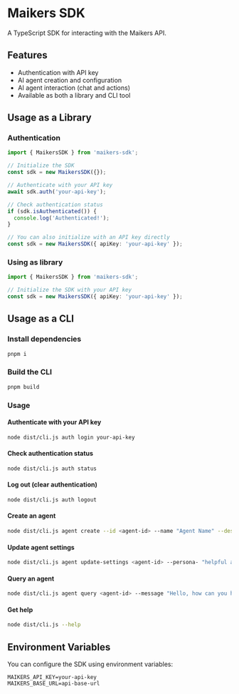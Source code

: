 # Maikers SDK

A TypeScript SDK for interacting with the Maikers API.

## Features

- Authentication with API key
- AI agent creation and configuration
- AI agent interaction (chat and actions)
- Available as both a library and CLI tool

## Usage as a Library

### Authentication

```typescript
import { MaikersSDK } from 'maikers-sdk';

// Initialize the SDK
const sdk = new MaikersSDK({});

// Authenticate with your API key
await sdk.auth('your-api-key');

// Check authentication status
if (sdk.isAuthenticated()) {
  console.log('Authenticated!');
}

// You can also initialize with an API key directly
const sdk = new MaikersSDK({ apiKey: 'your-api-key' });
```

### Using as library

```typescript
import { MaikersSDK } from 'maikers-sdk';

// Initialize the SDK with your API key
const sdk = new MaikersSDK({ apiKey: 'your-api-key' });
```

## Usage as a CLI

### Install dependencies

```bash
pnpm i
```

### Build the CLI

```bash
pnpm build
```

### Usage

#### Authenticate with your API key

```bash
node dist/cli.js auth login your-api-key
```

#### Check authentication status

```bash
node dist/cli.js auth status
```

#### Log out (clear authentication)

```bash
node dist/cli.js auth logout
```

#### Create an agent

```bash
node dist/cli.js agent create --id <agent-id> --name "Agent Name" --description "Agent Description" --risk-level low --job-types job-type1,job-type2 --skills skill1,skill2 --persona-id <persona-id>
```

#### Update agent settings

```bash
node dist/cli.js agent update-settings <agent-id> --persona- "helpful assistant" --risks low,medium
```

#### Query an agent

```bash
node dist/cli.js agent query <agent-id> --message "Hello, how can you help me today?"
```

#### Get help

```bash
node dist/cli.js --help
```

## Environment Variables

You can configure the SDK using environment variables:

```env
MAIKERS_API_KEY=your-api-key
MAIKERS_BASE_URL=api-base-url
```
